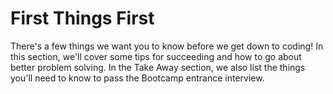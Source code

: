# First Things First

There's a few things we want you to know before we get down to coding! In this section, we'll cover some tips for succeeding and how to go about better problem solving. In the Take Away section, we also list the things you'll need to know to pass the Bootcamp entrance interview.

